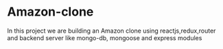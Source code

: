 # Amazon-clone

In this project we are building an Amazon clone using reactjs,redux,router and backend server like mongo-db, mongoose and express modules 
